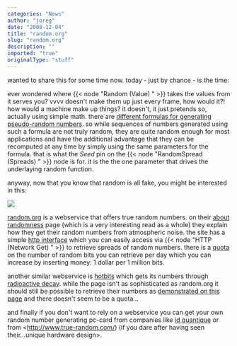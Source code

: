 ```yaml
---
categories: "News"
author: "joreg"
date: "2008-12-04"
title: "random.org"
slug: "random.org"
description: ""
imported: "true"
originalType: "stuff"
---
```



wanted to share this for some time now. today - just by chance - is the time:

ever wondered where {{< node "Random (Value) " >}} takes the values from it serves you? vvvv doesn't make them up just every frame, how would it?! how would a machine make up things? it doesn't, it just pretends so, actually using simple math. there are [different formulas for generating pseudo-random numbers](http://en.wikipedia.org/wiki/Pseudo-random_number_generator). so while sequences of numbers generated using such a formula are not truly random, they are quite random enough for most applications and have the additional advantage that they can be recomputed at any time by simply using the same parameters for the formula. that is what the *Seed* pin on the {{< node "RandomSpread (Spreads) " >}} node is for. it is the the one parameter that drives the underlaying random function.

anyway, now that you know that random is all fake, you might be interested in this:

![](rdologo475x70.png)

[random.org](http://random.org) is a webservice that offers true random numbers. on their [about randomness](http://random.org/randomness/) page (which is a very interesting read as a whole) they explain how they get their random numbers from atmospheric noise. the site has a simple [http interface](http://random.org/clients/http/) which you can easily access via {{< node "HTTP (Network Get) " >}} to retrieve spreads of random numbers. there is a [quota](http://random.org/quota/) on the number of random bits you can retrieve per day which you can increase by inserting money: 1 dollar per 1 million bits.

another similar webservice is [hotbits](http://www.fourmilab.ch/hotbits/) which gets its numbers through [radioactive decay](http://www.fourmilab.ch/hotbits/how3.html). while the page isn't as sophisticated as random.org it should still be possible to retrieve their numbers as [demonstrated on this page](https://www.fourmilab.ch/hotbits/secure_generate.html) and there doesn't seem to be a quota...

and finally if you don't want to rely on a webservice you can get your own random number generating pc-card from companies like [id quantique](http://www.idquantique.com/products/quantis.htm) or from <http://www.true-random.com/) (if you dare after having seen their...unique hardware design>.



